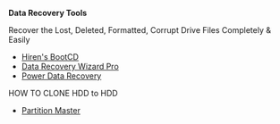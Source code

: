 **Data Recovery Tools**

<p>Recover the Lost, Deleted, Formatted, Corrupt Drive Files Completely & Easily</p>

- [Hiren's BootCD](https://www.hirensbootcd.org/hbcd-v105/)
- [Data Recovery Wizard Pro](https://www.easeus.com/datarecoverywizardpro/)
- [Power Data Recovery](https://www.minitool.com/data-recovery-software/)


<p>HOW TO CLONE HDD to HDD</p>

- [Partition Master](https://www.easeus.com/disk-copy/clone-resource/clone-external-hard-drive-to-another-external-hard-drive.html)
